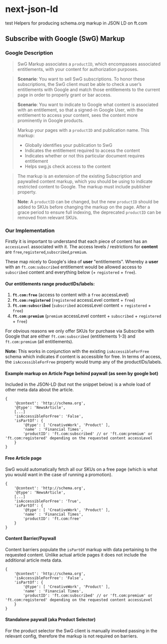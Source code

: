 # next-json-ld
test
Helpers for producing schema.org markup in JSON LD on ft.com

## Subscribe with Google (SwG) Markup

### Google Description
> SwG Markup associates a `productID`, which encompasses associated entitlements, with your content for authorization purposes.

> **Scenario**: You want to sell SwG subscriptions. To honor these subscriptions, the SwG client must be able to check a user’s entitlements with Google and match those entitlements to the current page in order to properly grant or bar access.

> **Scenario**: You want to indicate to Google what content is associated with an entitlement, so that a signed-in Google User, with the entitlement to access your content, sees the content more prominently in Google products.

> Markup your pages with a `productID` and publication name. This markup:
>
> * Globally identifies your publication to SwG
> * Indicates the entitlement required to access the content
> * Indicates whether or not this particular document requires entitlement
> * Helps swg.js check access to the content

> The markup is an extension of the existing Subscription and paywalled content markup, which you should be using to indicate restricted content to Google.  The markup must include publisher property.

> **Note**: A `productID` can be changed, but the new `productID` should be added to SKUs before changing the markup on the page. After a grace period to ensure full indexing, the deprecated `productID` can be removed from relevant SKUs.

### Our Implementation

Firstly it is important to understand that each piece of content has an `accessLevel` associated with it. The access levels / restrictions for **content** are `free`,`registered`,`subscribed`,`premium`.

These map nicely to Google's idea of **user** "entitlements". Whereby a **user** with an `ft.com:subscribed` entitlement would be allowed access to `subscribed` content and everything below (+ `registered` + `free`).

#### Our entitlements range productIDs/labels:

1. **`ft.com:free`** (access to content with a `free` accessLevel)
2. **`ft.com:registered`** (`registered` accessLevel content + `free`)
3. **`ft.com:subscribed`** (`subscribed` accessLevel content + `registered` + `free`)
4. **`ft.com:premium`** (`premium` accessLevel content + `subscribed` + `registered` + `free`)

For obvious reasons we only offer SKUs for purchase via Subscribe with Google that are either `ft.com:subscribed` (entitlements 1-3) and `ft.com:premium` (all entitlements).

**Note:** This works in conjunction with the existing `isAccessibleForFree` schema which indicates if content is accessible for free. In terms of access, the `isAccessibleForFree` property would trump any of the productIDs/labels.

#### Example markup on Article Page behind paywall (as seen by google bot)
Included in the JSON-LD (but not the snippet below) is a whole load of other meta data about the article.

```
{
	'@context': 'http://schema.org',
	'@type': 'NewsArticle',
	[...]
	'isAccessibleForFree': 'False',
	'isPartOf': {
		'@type': [ 'CreativeWork', 'Product' ],
		'name' : 'Financial Times',
		'productID': 'ft.com:subscribed' // or 'ft.com:premium' or 'ft.com:registered' depending on the requested content accessLevel
	}
}
```

#### Free Article page
SwG would automatically fetch all our SKUs on a free page (which is what you would want in the case of running a promotion).

```
{
	'@context': 'http://schema.org',
	'@type': 'NewsArticle',
	[...]
	'isAccessibleForFree': 'True',
	'isPartOf': {
		'@type': [ 'CreativeWork', 'Product' ],
		'name' : 'Financial Times',
		'productID': 'ft.com:free'
	}
}
```

#### Content Barrier/Paywall
Content barriers populate the `isPartOf` markup with data pertaining to the requested content. Unlike actual article pages it does not include the additional article meta data.

```
{
	'@context': 'http://schema.org',
	'isAccessibleForFree': 'False',
	'isPartOf': {
		'@type': [ 'CreativeWork', 'Product' ],
		'name' : 'Financial Times',
		'productID': 'ft.com:subscribed' // or 'ft.com:premium' or 'ft.com:registered' depending on the requested content accessLevel
	}
}
```

#### Standalone paywall (aka Product Selector)
For the product selector the SwG client is manually invoked passing in the relevant config, therefore the markup is not required on barriers.
